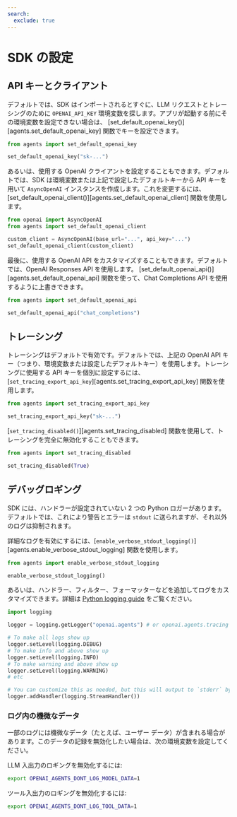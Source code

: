 ```yaml
---
search:
  exclude: true
---
```

# SDK の設定

## API キーとクライアント

デフォルトでは、SDK はインポートされるとすぐに、LLM リクエストとトレーシングのために `OPENAI_API_KEY` 環境変数を探します。アプリが起動する前にその環境変数を設定できない場合は、 [set_default_openai_key()][agents.set_default_openai_key] 関数でキーを設定できます。

```python
from agents import set_default_openai_key

set_default_openai_key("sk-...")
```

あるいは、使用する OpenAI クライアントを設定することもできます。デフォルトでは、SDK は環境変数または上記で設定したデフォルトキーから API キーを用いて `AsyncOpenAI` インスタンスを作成します。これを変更するには、 [set_default_openai_client()][agents.set_default_openai_client] 関数を使用します。

```python
from openai import AsyncOpenAI
from agents import set_default_openai_client

custom_client = AsyncOpenAI(base_url="...", api_key="...")
set_default_openai_client(custom_client)
```

最後に、使用する OpenAI API をカスタマイズすることもできます。デフォルトでは、OpenAI Responses API を使用します。 [set_default_openai_api()][agents.set_default_openai_api] 関数を使って、Chat Completions API を使用するように上書きできます。

```python
from agents import set_default_openai_api

set_default_openai_api("chat_completions")
```

## トレーシング

トレーシングはデフォルトで有効です。デフォルトでは、上記の OpenAI API キー（つまり、環境変数または設定したデフォルトキー）を使用します。トレーシングに使用する API キーを個別に設定するには、[`set_tracing_export_api_key`][agents.set_tracing_export_api_key] 関数を使用します。

```python
from agents import set_tracing_export_api_key

set_tracing_export_api_key("sk-...")
```

[`set_tracing_disabled()`][agents.set_tracing_disabled] 関数を使用して、トレーシングを完全に無効化することもできます。

```python
from agents import set_tracing_disabled

set_tracing_disabled(True)
```

## デバッグロギング

SDK には、ハンドラーが設定されていない 2 つの Python ロガーがあります。デフォルトでは、これにより警告とエラーは `stdout` に送られますが、それ以外のログは抑制されます。

詳細なログを有効にするには、[`enable_verbose_stdout_logging()`][agents.enable_verbose_stdout_logging] 関数を使用します。

```python
from agents import enable_verbose_stdout_logging

enable_verbose_stdout_logging()
```

あるいは、ハンドラー、フィルター、フォーマッターなどを追加してログをカスタマイズできます。詳細は [Python logging guide](https://docs.python.org/3/howto/logging.html) をご覧ください。

```python
import logging

logger = logging.getLogger("openai.agents") # or openai.agents.tracing for the Tracing logger

# To make all logs show up
logger.setLevel(logging.DEBUG)
# To make info and above show up
logger.setLevel(logging.INFO)
# To make warning and above show up
logger.setLevel(logging.WARNING)
# etc

# You can customize this as needed, but this will output to `stderr` by default
logger.addHandler(logging.StreamHandler())
```

### ログ内の機微なデータ

一部のログには機微なデータ（たとえば、ユーザー データ）が含まれる場合があります。このデータの記録を無効化したい場合は、次の環境変数を設定してください。

LLM 入出力のロギングを無効化するには:

```bash
export OPENAI_AGENTS_DONT_LOG_MODEL_DATA=1
```

ツール入出力のロギングを無効化するには:

```bash
export OPENAI_AGENTS_DONT_LOG_TOOL_DATA=1
```